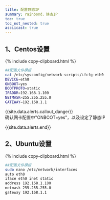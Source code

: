 ```yaml
---
title: 配置静态IP
summary: rainbond，静态IP
toc: true
toc_not_nested: true
asciicast: true
---
```


## 1、Centos设置


{% include copy-clipboard.html %}
 ```bash
##配置文件模板
cat /etc/sysconfig/network-scripts/ifcfg-eth0
DEVICE=eth0
ONBOOT=yes
BOOTPROTO=static
IPADDR=192.168.1.100
NETMASK=255.255.255.0
GATEWAY=192.168.1.1
 ```
 
 {{site.data.alerts.callout_danger}}    
确认网卡配置中"ONBOOT=yes"，以及设定了静态IP

{{site.data.alerts.end}}

## 2、Ubuntu设置
      
{% include copy-clipboard.html %}
```bash
##配置文件模板
sudo nano /etc/network/interfaces
auto eth0
iface eth0 inet static
address 192.168.1.100
netmask 255.255.255.0
gateway 192.168.1.1
```
